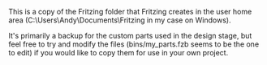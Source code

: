 This is a copy of the Fritzing folder that Fritzing creates in the user home area (C:\Users\Andy\Documents\Fritzing in my case on Windows).

It's primarily a backup for the custom parts used in the design stage, but feel free to try and modify the files (bins/my_parts.fzb seems to be the one to edit) if you would like to copy them for use in your own project.